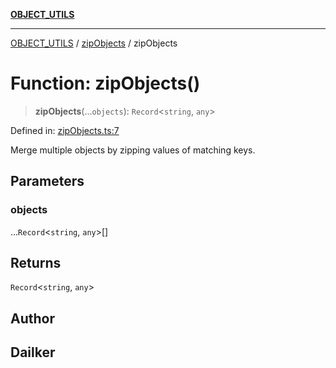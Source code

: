 [**OBJECT_UTILS**](../../README.md)

***

[OBJECT_UTILS](../../README.md) / [zipObjects](../README.md) / zipObjects

# Function: zipObjects()

> **zipObjects**(...`objects`): `Record`\<`string`, `any`\>

Defined in: [zipObjects.ts:7](https://github.com/dailker/everyutil/blob/8aea75a123d1c8f9816646c45d1769cd1efa4eac/src/object/zipObjects.ts#L7)

Merge multiple objects by zipping values of matching keys.

## Parameters

### objects

...`Record`\<`string`, `any`\>[]

## Returns

`Record`\<`string`, `any`\>

## Author

## Dailker
